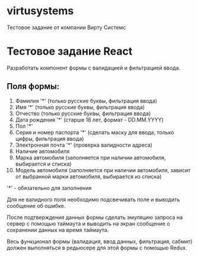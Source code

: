 # virtusystems
Тестовое задание от компании Вирту Системс

# Тестовое задание React

Разработать компонент формы с валидацией и фильтрацией ввода.

## Поля формы:

1. Фамилия '*' (только русские буквы, фильтрация ввода)
2. Имя '*' (только русские буквы, фильтрация ввода)
3. Отчество (только русские буквы, фильтрация ввода)
4. Дата рождения '*' (старше 18 лет, формат - DD.MM.YYYY)
5. Пол '*'
6. Серия и номер паспорта '*' (сделать маску для ввода, только цифры, фильтрация ввода)
7. Электронная почта '*' (проверка валидности адреса)
8. Наличие автомобиля
9. Марка автомобиля (заполняется при наличии автомобиля, выбирается и списка)
10. Модель автомобиля (заполняется при наличии автомобиля, зависит от выбранной марки автомобиля, выбирается из списка)

'*' - обязательно для заполнения

Для не валидного поля необходимо подсвечивать поле и выводить сообщение об ошибке.

После подтверждения данных формы сделать эмуляцию запроса на сервер с помощью таймаута и выводить на экран сообщение о сохранении данных на время таймаута.

Весь функционал формы (валидация, ввод данных, фильтрация, сабмит) должен выполняться в редьюсере для этой формы с помощью Redux.

